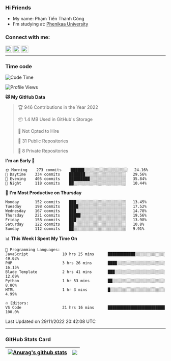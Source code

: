 ### Hi Friends

- My name: Phạm Tiến Thành Công
- I'm studying at: [Phenikaa University]


### Connect with me:
[<img align="left" alt="PhamTienThanhCong | Facebook" width="22px" src="https://upload.wikimedia.org/wikipedia/commons/thumb/1/16/Facebook-icon-1.png/640px-Facebook-icon-1.png" />][facebook]
[<img align="left" alt="PhamTienThanhCong | Zalo" width="22px" src="https://www.anphatpc.com.vn/template/anphat_2020v2/images/icon-zalo.jpg" />][zalo]
[<img align="left" alt="PhamTienThanhCong | LinkedIn" width="22px" src="https://cdn3.iconfinder.com/data/icons/inficons/512/linkedin.png" />][linkedin]

<br />

---

### Time code

<!--START_SECTION:waka-->
![Code Time](http://img.shields.io/badge/Code%20Time-768%20hrs%2034%20mins-blue)

![Profile Views](http://img.shields.io/badge/Profile%20Views-15-blue)

**🐱 My GitHub Data** 

> 🏆 946 Contributions in the Year 2022
 > 
> 📦 1.4 MB Used in GitHub's Storage 
 > 
> 🚫 Not Opted to Hire
 > 
> 📜 31 Public Repositories 
 > 
> 🔑 8 Private Repositories  
 > 
**I'm an Early 🐤** 

```text
🌞 Morning    273 commits    ██████░░░░░░░░░░░░░░░░░░░   24.16% 
🌆 Daytime    334 commits    ███████░░░░░░░░░░░░░░░░░░   29.56% 
🌃 Evening    405 commits    █████████░░░░░░░░░░░░░░░░   35.84% 
🌙 Night      118 commits    ██░░░░░░░░░░░░░░░░░░░░░░░   10.44%

```
📅 **I'm Most Productive on Thursday** 

```text
Monday       152 commits    ███░░░░░░░░░░░░░░░░░░░░░░   13.45% 
Tuesday      198 commits    ████░░░░░░░░░░░░░░░░░░░░░   17.52% 
Wednesday    167 commits    ███░░░░░░░░░░░░░░░░░░░░░░   14.78% 
Thursday     221 commits    █████░░░░░░░░░░░░░░░░░░░░   19.56% 
Friday       158 commits    ███░░░░░░░░░░░░░░░░░░░░░░   13.98% 
Saturday     122 commits    ██░░░░░░░░░░░░░░░░░░░░░░░   10.8% 
Sunday       112 commits    ██░░░░░░░░░░░░░░░░░░░░░░░   9.91%

```


📊 **This Week I Spent My Time On** 

```text
💬 Programming Languages: 
JavaScript               10 hrs 25 mins      ████████████░░░░░░░░░░░░░   49.03% 
PHP                      3 hrs 26 mins       ████░░░░░░░░░░░░░░░░░░░░░   16.15% 
Blade Template           2 hrs 41 mins       ███░░░░░░░░░░░░░░░░░░░░░░   12.69% 
Python                   1 hr 53 mins        ██░░░░░░░░░░░░░░░░░░░░░░░   8.86% 
HTML                     1 hr 3 mins         █░░░░░░░░░░░░░░░░░░░░░░░░   4.99%

🔥 Editors: 
VS Code                  21 hrs 16 mins      █████████████████████████   100.0%

```


 Last Updated on 29/11/2022 20:42:08 UTC
<!--END_SECTION:waka-->

---

### GitHub Stats Card

| <a href="https://github.com/phamtienthanhcong"><img align="center" src="https://github-readme-stats.vercel.app/api?username=PhamTienThanhCong&show_icons=true&include_all_commits=true&theme=buefy&hide_border=true&theme=ocean_dark" alt="Anurag's github stats" /></a> | <a href="https://github.com/phamtienthanhcong"><img align="center" src="https://github-readme-stats.vercel.app/api/top-langs/?username=PhamTienThanhCong&layout=compact&theme=buefy&hide_border=true&theme=ocean_dark" /></a> |
| ------------- | ------------- |

[Phenikaa University]: https://phenikaa-uni.edu.vn/vi
[facebook]: https://www.facebook.com/phamtienthanhcong
[linkedin]: https://linkedin.com/in/phamtienthanhcong
[zalo]: https://zalo.me/0396396332
[tiktok]: https://www.tiktok.com/@phamtienthanhcong
[web]: https://github.com/PhamTienThanhCong/web_dev
[min project]: https://github.com/PhamTienThanhCong/Project-Of-Web
[c and cpp]: https://github.com/PhamTienThanhCong/Code_C_and_Cpro
[python]: https://github.com/PhamTienThanhCong/Python_beginer
